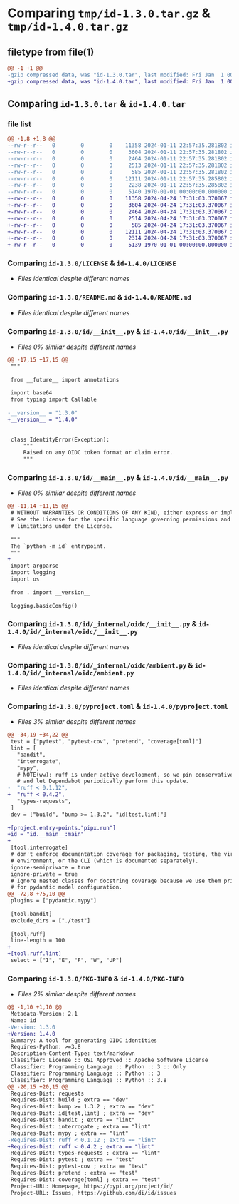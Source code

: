 # Comparing `tmp/id-1.3.0.tar.gz` & `tmp/id-1.4.0.tar.gz`

## filetype from file(1)

```diff
@@ -1 +1 @@
-gzip compressed data, was "id-1.3.0.tar", last modified: Fri Jan  1 00:00:00 2016, max compression
+gzip compressed data, was "id-1.4.0.tar", last modified: Fri Jan  1 00:00:00 2016, max compression
```

## Comparing `id-1.3.0.tar` & `id-1.4.0.tar`

### file list

```diff
@@ -1,8 +1,8 @@
--rw-r--r--   0        0        0    11358 2024-01-11 22:57:35.281802 id-1.3.0/LICENSE
--rw-r--r--   0        0        0     3604 2024-01-11 22:57:35.281802 id-1.3.0/README.md
--rw-r--r--   0        0        0     2464 2024-01-11 22:57:35.281802 id-1.3.0/id/__init__.py
--rw-r--r--   0        0        0     2513 2024-01-11 22:57:35.281802 id-1.3.0/id/__main__.py
--rw-r--r--   0        0        0      585 2024-01-11 22:57:35.281802 id-1.3.0/id/_internal/oidc/__init__.py
--rw-r--r--   0        0        0    12111 2024-01-11 22:57:35.285802 id-1.3.0/id/_internal/oidc/ambient.py
--rw-r--r--   0        0        0     2238 2024-01-11 22:57:35.285802 id-1.3.0/pyproject.toml
--rw-r--r--   0        0        0     5140 1970-01-01 00:00:00.000000 id-1.3.0/PKG-INFO
+-rw-r--r--   0        0        0    11358 2024-04-24 17:31:03.370067 id-1.4.0/LICENSE
+-rw-r--r--   0        0        0     3604 2024-04-24 17:31:03.370067 id-1.4.0/README.md
+-rw-r--r--   0        0        0     2464 2024-04-24 17:31:03.370067 id-1.4.0/id/__init__.py
+-rw-r--r--   0        0        0     2514 2024-04-24 17:31:03.370067 id-1.4.0/id/__main__.py
+-rw-r--r--   0        0        0      585 2024-04-24 17:31:03.370067 id-1.4.0/id/_internal/oidc/__init__.py
+-rw-r--r--   0        0        0    12111 2024-04-24 17:31:03.370067 id-1.4.0/id/_internal/oidc/ambient.py
+-rw-r--r--   0        0        0     2314 2024-04-24 17:31:03.370067 id-1.4.0/pyproject.toml
+-rw-r--r--   0        0        0     5139 1970-01-01 00:00:00.000000 id-1.4.0/PKG-INFO
```

### Comparing `id-1.3.0/LICENSE` & `id-1.4.0/LICENSE`

 * *Files identical despite different names*

### Comparing `id-1.3.0/README.md` & `id-1.4.0/README.md`

 * *Files identical despite different names*

### Comparing `id-1.3.0/id/__init__.py` & `id-1.4.0/id/__init__.py`

 * *Files 0% similar despite different names*

```diff
@@ -17,15 +17,15 @@
 """
 
 from __future__ import annotations
 
 import base64
 from typing import Callable
 
-__version__ = "1.3.0"
+__version__ = "1.4.0"
 
 
 class IdentityError(Exception):
     """
     Raised on any OIDC token format or claim error.
     """
```

### Comparing `id-1.3.0/id/__main__.py` & `id-1.4.0/id/__main__.py`

 * *Files 0% similar despite different names*

```diff
@@ -11,14 +11,15 @@
 # WITHOUT WARRANTIES OR CONDITIONS OF ANY KIND, either express or implied.
 # See the License for the specific language governing permissions and
 # limitations under the License.
 
 """
 The `python -m id` entrypoint.
 """
+
 import argparse
 import logging
 import os
 
 from . import __version__
 
 logging.basicConfig()
```

### Comparing `id-1.3.0/id/_internal/oidc/__init__.py` & `id-1.4.0/id/_internal/oidc/__init__.py`

 * *Files identical despite different names*

### Comparing `id-1.3.0/id/_internal/oidc/ambient.py` & `id-1.4.0/id/_internal/oidc/ambient.py`

 * *Files identical despite different names*

### Comparing `id-1.3.0/pyproject.toml` & `id-1.4.0/pyproject.toml`

 * *Files 3% similar despite different names*

```diff
@@ -34,19 +34,22 @@
 test = ["pytest", "pytest-cov", "pretend", "coverage[toml]"]
 lint = [
   "bandit",
   "interrogate",
   "mypy",
   # NOTE(ww): ruff is under active development, so we pin conservatively here
   # and let Dependabot periodically perform this update.
-  "ruff < 0.1.12",
+  "ruff < 0.4.2",
   "types-requests",
 ]
 dev = ["build", "bump >= 1.3.2", "id[test,lint]"]
 
+[project.entry-points."pipx.run"]
+id = "id.__main__:main"
+
 [tool.interrogate]
 # don't enforce documentation coverage for packaging, testing, the virtual
 # environment, or the CLI (which is documented separately).
 ignore-semiprivate = true
 ignore-private = true
 # Ignore nested classes for docstring coverage because we use them primarily
 # for pydantic model configuration.
@@ -72,8 +75,10 @@
 plugins = ["pydantic.mypy"]
 
 [tool.bandit]
 exclude_dirs = ["./test"]
 
 [tool.ruff]
 line-length = 100
+
+[tool.ruff.lint]
 select = ["I", "E", "F", "W", "UP"]
```

### Comparing `id-1.3.0/PKG-INFO` & `id-1.4.0/PKG-INFO`

 * *Files 2% similar despite different names*

```diff
@@ -1,10 +1,10 @@
 Metadata-Version: 2.1
 Name: id
-Version: 1.3.0
+Version: 1.4.0
 Summary: A tool for generating OIDC identities
 Requires-Python: >=3.8
 Description-Content-Type: text/markdown
 Classifier: License :: OSI Approved :: Apache Software License
 Classifier: Programming Language :: Python :: 3 :: Only
 Classifier: Programming Language :: Python :: 3
 Classifier: Programming Language :: Python :: 3.8
@@ -20,15 +20,15 @@
 Requires-Dist: requests
 Requires-Dist: build ; extra == "dev"
 Requires-Dist: bump >= 1.3.2 ; extra == "dev"
 Requires-Dist: id[test,lint] ; extra == "dev"
 Requires-Dist: bandit ; extra == "lint"
 Requires-Dist: interrogate ; extra == "lint"
 Requires-Dist: mypy ; extra == "lint"
-Requires-Dist: ruff < 0.1.12 ; extra == "lint"
+Requires-Dist: ruff < 0.4.2 ; extra == "lint"
 Requires-Dist: types-requests ; extra == "lint"
 Requires-Dist: pytest ; extra == "test"
 Requires-Dist: pytest-cov ; extra == "test"
 Requires-Dist: pretend ; extra == "test"
 Requires-Dist: coverage[toml] ; extra == "test"
 Project-URL: Homepage, https://pypi.org/project/id/
 Project-URL: Issues, https://github.com/di/id/issues
```

